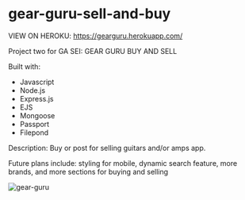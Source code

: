 # gear-guru-sell-and-buy

VIEW ON HEROKU:
https://gearguru.herokuapp.com/

Project two for GA SEI: GEAR GURU BUY AND SELL

Built with:

* Javascript
* Node.js
* Express.js
* EJS
* Mongoose
* Passport
* Filepond

Description: 
Buy or post for selling guitars and/or amps app.

Future plans include:
styling for mobile,
dynamic search feature,
more brands, and more sections for buying and selling

![gear-guru](https://imgur.com/a/hhFgHZD)
